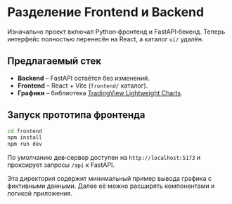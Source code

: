 # Разделение Frontend и Backend

Изначально проект включал Python‑фронтенд и FastAPI‑бекенд.
Теперь интерфейс полностью перенесён на React, а каталог `ui/` удалён.

## Предлагаемый стек

- **Backend** – FastAPI остаётся без изменений.
- **Frontend** – React + Vite (`frontend/` каталог).
- **Графики** – библиотека [TradingView Lightweight Charts](https://github.com/tradingview/lightweight-charts).

## Запуск прототипа фронтенда

```bash
cd frontend
npm install
npm run dev
```

По умолчанию дев‑сервер доступен на `http://localhost:5173` и проксирует запросы `/api` к FastAPI.

Эта директория содержит минимальный пример вывода графика с фиктивными данными. Далее её можно расширять компонентами и логикой приложения.
